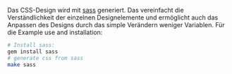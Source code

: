 Das CSS-Design wird mit [sass](https://github.com/sass/node-sass) generiert.
Das vereinfacht die Verständlichkeit der einzelnen Designelemente
und ermöglicht auch das Anpassen des Designs durch das simple Verändern weniger Variablen.
Für die 
Example use and installation:
```bash
# Install sass:
gem install sass
# generate css from sass
make sass
```